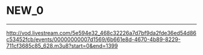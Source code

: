# NEW_0
---
http://vod.livestream.com/5e594e32_468c32226a7d7bf9da2fde36ed54d86c53452fcb/events/00000000007d1569/6b661e8d-4670-4b89-8229-711cf3685c85_628.m3u8?start=0&end=1399
